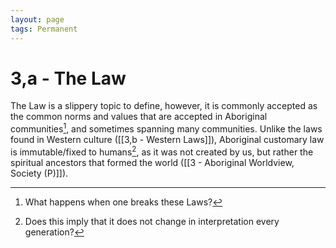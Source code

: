 ```yaml
---
layout: page
tags: Permanent 
---
```

# 3,a - The Law
The Law is a slippery topic to define, however, it is commonly accepted as the common norms and values that are accepted in Aboriginal communities[^1], and sometimes spanning many communities. Unlike the laws found in Western culture ([[3,b - Western Laws]]), Aboriginal customary law is immutable/fixed to humans[^2], as it was not created by us, but rather the spiritual ancestors that formed the world ([[3 - Aboriginal Worldview, Society (P)]]).

[^1]: What happens when one breaks these Laws?
[^2]: Does this imply that it does not change in interpretation every generation?